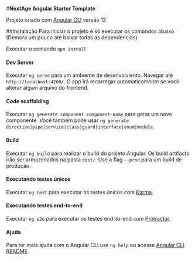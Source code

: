 #__NextAge Angular Starter Template__

Projeto criado com [Angular CLI](https://github.com/angular/angular-cli) versão 12

##Instalação
Para iniciar o projeto é só executar os comandos abaixo (Demora um pouco até baixar todas as dependencias)

Executar o comando `npm install`

#### Dev Server

Executar `ng serve` para um ambiente de desenvolviento. Navegar até `http://localhost:4200/`. O app irá recarregar automaticamente se você alterar algum arquivo do frontend.

#### Code scaffolding

Executar `ng generate component component-name` para gerar um novo componente. Você também pode usar `ng generate directive|pipe|service|class|guard|interface|enum|module`.

#### Build

Executar `ng build` para realizar o build do projeto Angular. Os build artifacts irão ser armazenados na pasta `dist/`. Use a flag `--prod` para um build de produção.

#### Executando testes únicos

Executar `ng test` para executar os testes únicos com [Karma](https://karma-runner.github.io).

#### Executando testes end-to-end

Executar `ng e2e` para executar os testes end-to-end com [Protractor](http://www.protractortest.org/).

#### Ajuda

Para ter mais ajuda com o Angular CLI use `ng help` ou acesse [Angular CLI README](https://github.com/angular/angular-cli/blob/master/README.md).
